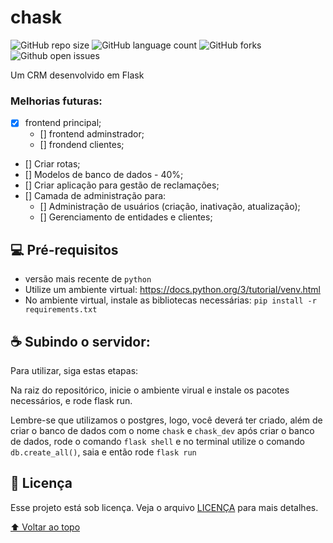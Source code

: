 # chask



![GitHub repo size](https://img.shields.io/github/repo-size/alehkiz/chask?style=for-the-badge)
![GitHub language count](https://img.shields.io/github/languages/count/alehkiz/chask?style=for-the-badge)
![GitHub forks](https://img.shields.io/github/forks/alehkiz/chask?style=for-the-badge)
![Github open issues](https://img.shields.io/github/issues/alehkiz/chask?style=for-the-badge)


Um CRM desenvolvido em Flask


### Melhorias futuras:

- [x] frontend principal;
    - [] frontend adminstrador;
    - [] frondend clientes;
- [] Criar rotas;
- [] Modelos de banco de dados - 40%;
- [] Criar aplicação para gestão de reclamações;
- [] Camada de administração para:
    - [] Administração de usuários (criação, inativação, atualização);
    - [] Gerenciamento de entidades e clientes;

## 💻 Pré-requisitos

* versão mais recente de `python`
* Utilize um ambiente virtual: https://docs.python.org/3/tutorial/venv.html
* No ambiente virtual, instale as bibliotecas necessárias: `pip install -r requirements.txt`

## ☕ Subindo o servidor:

Para utilizar, siga estas etapas:

Na raiz do repositórico, inicie o ambiente virual e instale os pacotes necessários, e rode flask run.

Lembre-se que utilizamos o postgres, logo, você deverá ter criado, além de criar o banco de dados com o nome `chask` e `chask_dev` após criar o banco de dados, rode o comando `flask shell` e no terminal utilize o comando `db.create_all()`, saia e então rode `flask run`


## 📝 Licença

Esse projeto está sob licença. Veja o arquivo [LICENÇA](LICENSE.md) para mais detalhes.

[⬆ Voltar ao topo](#chask)<br>
